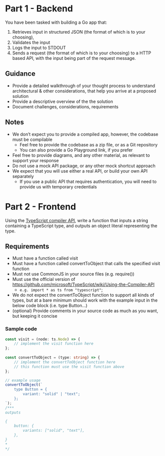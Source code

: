 # Part 1 - Backend

You have been tasked with building a Go app that:
1. Retrieves input in structured JSON (the format of which is to your choosing), 
1. Validates the input
1. Logs the input to STDOUT
1. Sends a request (the format of which is to your choosing) to a HTTP based API, with the input being part of the request message.

## Guidance

* Provide a detailed walkthrough of your thought process to understand architectural & other considerations, that help you arrive at a proposed solution
* Provide a descriptive overview of the the solution
* Document challenges, considerations, requirements

## Notes
* We don’t expect you to provide a compiled app, however, the codebase must be compilable
    * Feel free to provide the codebase as a zip file, or as a Git repository
    * You can also provide a Go Playground link, if you prefer
* Feel free to provide diagrams, and any other material, as relevant to support your response
* Do not use a mock API package, or any other mock shortcut approach
* We expect that you will use either a real API, or build your own API separately
    * If you use a public API that requires authentication, you will need to provide us with temporary credentials

# Part 2 - Frontend

Using the [TypeScript compiler API](https://github.com/microsoft/TypeScript/wiki/Using-the-Compiler-API), write a function that inputs a string containing a TypeScript type, and outputs an object literal representing the type.

## Requirements

* Must have a function called visit
* Must have a function called convertToObject that calls the specified visit function
* Must not use CommonJS in your source files (e.g. require())
* Must use the official version of https://github.com/microsoft/TypeScript/wiki/Using-the-Compiler-API
    * `e.g. import * as ts from "typescript"`;
* We do not expect the convertToObject function to support all kinds of types, but at a bare minimum should work with the example input in the below code block (i.e. type Button…)
* (optional) Provide comments in your source code as much as you want, but keeping it concise

### Sample code

```typescript
const visit = (node: ts.Node) => {
    // implement the visit function here
};
    
const convertToObject = (type: string) => {
    // implement the convertToObject function here
    // this function must use the visit function above
};

// example usage
convertToObject(`
    type Button = {
        variant: "solid" | "text";
    };
`);
/***
outputs

{
    button: {
        variants: ["solid", "text"],
    },
}
*
*/
```